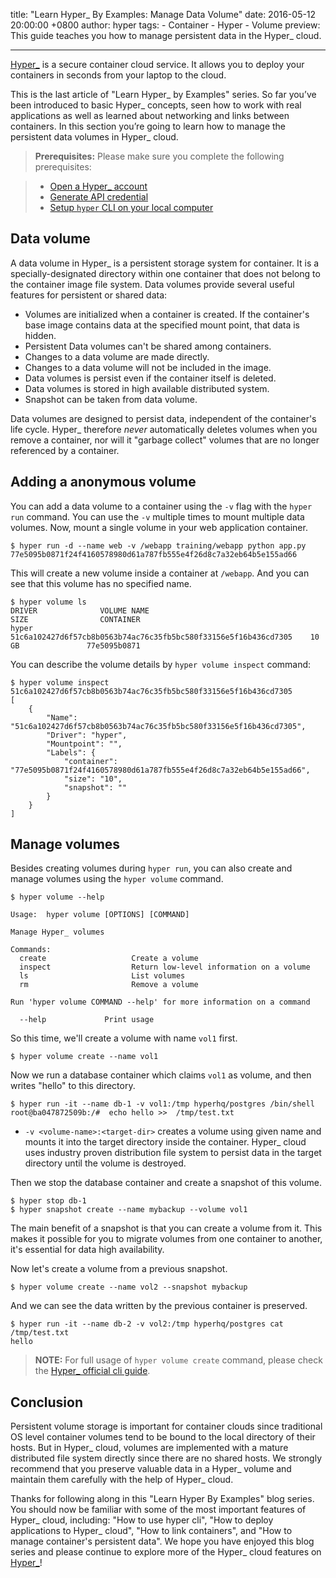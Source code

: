title: "Learn Hyper_ By Examples: Manage Data Volume"
date: 2016-05-12 20:00:00 +0800
author: hyper
tags:
    - Container
    - Hyper
    - Volume
preview: This guide teaches you how to manage persistent data in the Hyper_ cloud.

---

[Hyper_](https://www.hyper.sh/) is a secure container cloud service. It allows you to deploy your containers in seconds from your laptop to the cloud.

This is the last article of "Learn Hyper_ by Examples" series. So far you’ve been introduced to basic Hyper_ concepts, seen how to work with real applications as well as learned about networking and links between containers. In this section you’re going to learn how to manage the persistent data volumes in Hyper_ cloud.

> **Prerequisites:**
> Please make sure you complete the following prerequisites:

> - [Open a Hyper_ account](https://console.hyper.sh/register)
> - [Generate API credential](https://docs.hyper.sh/GettingStarted/generate_api_credential.html)
> - [Setup `hyper` CLI on your local computer](https://docs.hyper.sh/GettingStarted/install.html)

## Data volume
A data volume in Hyper_ is a persistent storage system for container. It is a specially-designated directory within one container that does not belong to the container image file system. Data volumes provide several useful features for persistent or shared data:


- Volumes are initialized when a container is created. If the container's base image contains data at the specified mount point, that data is hidden.
- Persistent Data volumes can't be shared among containers.
- Changes to a data volume are made directly.
- Changes to a data volume will not be included in the image.
- Data volumes is persist even if the container itself is deleted.
- Data volumes is stored in high available distributed system.
- Snapshot can be taken from data volume.

Data volumes are designed to persist data, independent of the container's life cycle. Hyper_ therefore *never* automatically deletes volumes when you remove a container, nor will it "garbage collect" volumes that are no longer
referenced by a container.


## Adding a anonymous volume

You can add a data volume to a container using the `-v` flag with the
`hyper run` command. You can use the `-v` multiple times
to mount multiple data volumes. Now, mount a single volume in your web
application container.

```shell
$ hyper run -d --name web -v /webapp training/webapp python app.py
77e5095b0871f24f4160578980d61a787fb555e4f26d8c7a32eb64b5e155ad66
```

This will create a new volume inside a container at `/webapp`. And you can see that this volume has no specified name.

```shell
$ hyper volume ls
DRIVER              VOLUME NAME                                                        SIZE                CONTAINER
hyper               51c6a102427d6f57cb8b0563b74ac76c35fb5bc580f33156e5f16b436cd7305    10 GB               77e5095b0871
```

You can describe the volume details by `hyper volume inspect` command:
```shell
$ hyper volume inspect 51c6a102427d6f57cb8b0563b74ac76c35fb5bc580f33156e5f16b436cd7305
[
    {
        "Name": "51c6a102427d6f57cb8b0563b74ac76c35fb5bc580f33156e5f16b436cd7305",
        "Driver": "hyper",
        "Mountpoint": "",
        "Labels": {
            "container": "77e5095b0871f24f4160578980d61a787fb555e4f26d8c7a32eb64b5e155ad66",
            "size": "10",
            "snapshot": ""
        }
    }
]
```

## Manage volumes

Besides creating volumes during `hyper run`, you can also create and manage volumes using the `hyper volume` command.

```shell
$ hyper volume --help

Usage:  hyper volume [OPTIONS] [COMMAND]

Manage Hyper_ volumes

Commands:
  create                   Create a volume
  inspect                  Return low-level information on a volume
  ls                       List volumes
  rm                       Remove a volume

Run 'hyper volume COMMAND --help' for more information on a command

  --help             Print usage
```
So this time, we'll create a volume with name `vol1` first.

```shell
$ hyper volume create --name vol1
```

Now we run a database container which claims `vol1` as volume, and then writes "hello" to this directory.
```shell
$ hyper run -it --name db-1 -v vol1:/tmp hyperhq/postgres /bin/shell
root@ba047872509b:/#  echo hello >>  /tmp/test.txt
```
* `-v <volume-name>:<target-dir>` creates a volume using given name and mounts it into the target directory inside the container. Hyper_ cloud uses industry proven distribution file system to persist data in the target directory until the volume is destroyed.

Then we stop the database container and create a snapshot of this volume.
```shell
$ hyper stop db-1
$ hyper snapshot create --name mybackup --volume vol1
```

The main benefit of a snapshot is that you can create a volume from it. This makes it possible for you to migrate volumes from one container to another, it's essential for data high availability.

Now let's create a volume from a previous snapshot.

```shell
$ hyper volume create --name vol2 --snapshot mybackup
```

And we can see the data written by the previous container is preserved.
```shell
$ hyper run -it --name db-2 -v vol2:/tmp hyperhq/postgres cat /tmp/test.txt
hello
```

> **NOTE:**
> For full usage of `hyper volume create` command, please check the [Hyper_ official cli guide](https://docs.hyper.sh/Reference/CLI/volume_create.html).


## Conclusion

Persistent volume storage is important for container clouds since traditional OS level container volumes tend to be bound to the local directory of their hosts. But in Hyper_ cloud, volumes are implemented with a mature distributed file system directly since there are no shared hosts. We strongly recommend that you preserve valuable data in a Hyper_ volume and maintain them carefully with the help of Hyper_ cloud.

Thanks for following along in this "Learn Hyper By Examples" blog series.  You should now be familiar with some of the most important features of Hyper_ cloud,  including: "How to use hyper cli", "How to deploy applications to Hyper_ cloud", "How to link containers",  and "How to manage container's persistent data".
We hope you have enjoyed this blog series and please continue to explore more of the Hyper_  cloud features on  [Hyper_](https://console.hyper.sh/register)!
